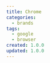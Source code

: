 ```yaml
---
title: Chrome
categories:
  - brands
tags:
  - google
  - browser
created: 1.0.0
updated: 1.0.0
---
```


